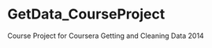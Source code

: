 GetData_CourseProject
=====================

Course Project for Coursera Getting and Cleaning Data 2014

